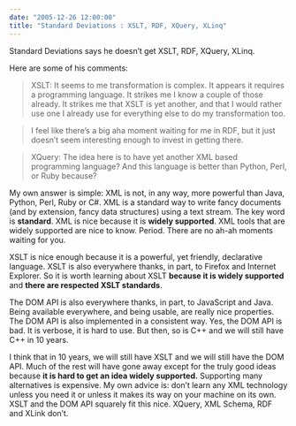 ```yaml
---
date: "2005-12-26 12:00:00"
title: "Standard Deviations : XSLT, RDF, XQuery, XLinq"
---
```




Standard Deviations says he doesn&rsquo;t get XSLT, RDF, XQuery, XLinq.

Here are some of his comments:

> XSLT: It seems to me transformation is complex. It appears it requires a programming language. It strikes me I know a couple of those already. It strikes me that XSLT is yet another, and that I would rather use one I already use for everything else to do my transformation too.


> I feel like there&rsquo;s a big aha moment waiting for me in RDF, but it just doesn&rsquo;t seem interesting enough to invest in getting there.


> XQuery: The idea here is to have yet another XML based programming language? And this language is better than Python, Perl, or Ruby because?


My own answer is simple: XML is not, in any way, more powerful than Java, Python, Perl, Ruby or C#. XML is a standard way to write fancy documents (and by extension, fancy data structures) using a text stream. The key word is __standard__. XML is nice because it is __widely supported__. XML tools that are widely supported are nice to know. Period. There are no ah-ah moments waiting for you.

XSLT is nice enough because it is a powerful, yet friendly, declarative language. XSLT is also everywhere thanks, in part, to Firefox and Internet Explorer. So it is worth learning about XSLT __because it is widely supported__ and __there are respected XSLT standards__.

The DOM API is also everywhere thanks, in part, to JavaScript and Java. Being available everywhere, and being usable, are really nice properties. The DOM API is also implemented in a consistent way. Yes, the DOM API is bad. It is verbose, it is hard to use. But then, so is C++ and we will still have C++ in 10 years.

I think that in 10 years, we will still have XSLT and we will still have the DOM API. Much of the rest will have gone away except for the truly good ideas because __it is hard to get an idea widely supported.__ Supporting many alternatives is expensive.
My own advice is: don&rsquo;t learn any XML technology unless you need it or unless it makes its way on your machine on its own. XSLT and the DOM API squarely fit this nice. XQuery, XML Schema, RDF and XLink don&rsquo;t.

